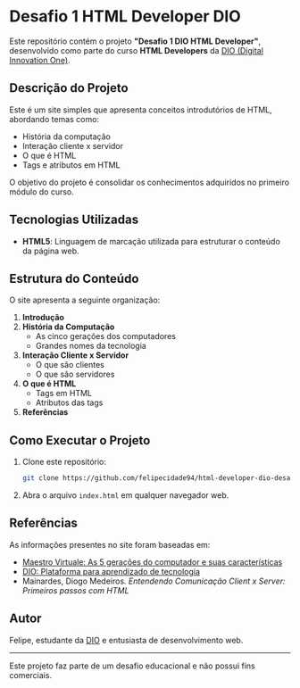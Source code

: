 # Desafio 1 HTML Developer DIO

Este repositório contém o projeto **"Desafio 1 DIO HTML Developer"**, desenvolvido como parte do curso **HTML Developers** da [DIO (Digital Innovation One)](https://web.dio.me/).

## Descrição do Projeto
Este é um site simples que apresenta conceitos introdutórios de HTML, abordando temas como:

- História da computação
- Interação cliente x servidor
- O que é HTML
- Tags e atributos em HTML

O objetivo do projeto é consolidar os conhecimentos adquiridos no primeiro módulo do curso.

## Tecnologias Utilizadas
- **HTML5**: Linguagem de marcação utilizada para estruturar o conteúdo da página web.

## Estrutura do Conteúdo
O site apresenta a seguinte organização:

1. **Introdução**
2. **História da Computação**
   - As cinco gerações dos computadores
   - Grandes nomes da tecnologia
3. **Interação Cliente x Servidor**
   - O que são clientes
   - O que são servidores
4. **O que é HTML**
   - Tags em HTML
   - Atributos das tags
5. **Referências**

## Como Executar o Projeto
1. Clone este repositório:
   ```bash
   git clone https://github.com/felipecidade94/html-developer-dio-desafio-1
   ```
2. Abra o arquivo `index.html` em qualquer navegador web.

## Referências
As informações presentes no site foram baseadas em:

- [Maestro Virtuale: As 5 gerações do computador e suas características](https://maestrovirtuale.com/as-5-geracoes-do-computador-e-suas-caracteristicas/)
- [DIO: Plataforma para aprendizado de tecnologia](https://web.dio.me/)
- Mainardes, Diogo Medeiros. *Entendendo Comunicação Client x Server: Primeiros passos com HTML*

## Autor
Felipe, estudante da [DIO](https://web.dio.me/) e entusiasta de desenvolvimento web.

---
Este projeto faz parte de um desafio educacional e não possui fins comerciais.

